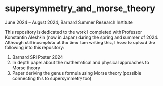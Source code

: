 # supersymmetry_and_morse_theory
June 2024 – August 2024, Barnard Summer Research Institute

This repository is dedicated to the work I completed with Professor Konstantin Aleshkin (now in Japan) during the spring and summer of 2024. Although still incomplete at the time I am writing this, I hope to upload the following into this repository:
  1.  Barnard SRI Poster 2024
  2.  In depth paper about the mathematical and physical approaches to Morse theory
  3.  Paper deriving the genus formula using Morse theory (possible connecting this to supersymmetry too)
